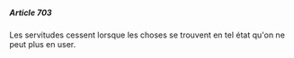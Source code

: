 ##### Article 703

Les servitudes cessent lorsque les choses se trouvent en tel état qu'on ne peut plus en user.

